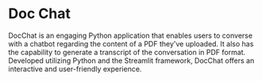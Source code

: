 # Doc Chat

DocChat is an engaging Python application that enables users to converse with a chatbot regarding the content of a PDF they've uploaded. It also has the capability to generate a transcript of the conversation in PDF format. Developed utilizing Python and the Streamlit framework, DocChat offers an interactive and user-friendly experience.

